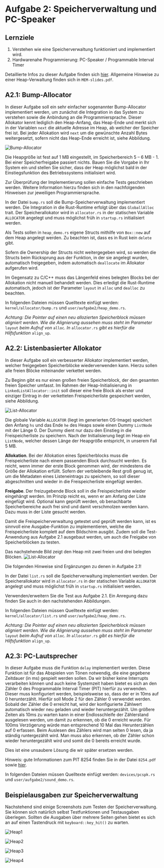 # Aufgabe 2: Speicherverwaltung und PC-Speaker

## Lernziele1. Verstehen wie eine Speicherverwaltung funktioniert und implementiert wird.
2. Hardwarenahe Programmierung: PC-Speaker / Programmable Interval Timer

Detaillierte Infos zu dieser Aufgabe finden sich [hier](https://os.phil-opp.com/allocator-designs/). Allgemeine Hinweise zu einer Heap-Verwaltung finden sich in `MEM-slides.pdf`.## A2.1: Bump-Allocator
In dieser Aufgabe soll ein sehr einfacher sogenannter Bump-Allocator implementiert werden, um zunächst die Integration in das System zu verstehen sowie die Anbindung an die Programmiersprache. Dieser Allokator kennt lediglich den Heap-Anfang, das Heap-Ende und merkt sich in der Variablen `next` die aktuelle Adresse im Heap, ab welcher der Speicher frei ist. Bei jeder Allokation wird `next` um die gewünschte Anzahl Bytes weitergesetzt, sofern nicht das Heap-Ende erreicht ist, siehe Abbildung.

![Bump-Allocator](img/bump_allocator.jpg)

Die Heapgröße ist fest auf 1 MB eingestellt, im Speicherbereich 5 – 6 MB - 1. Bei einer Speicherfreigabe passiert nichts. Bauen Sie die Vorgabe in Ihr System ein und stellen Sie sicher, dass der Heap möglichst bald in der Einstiegsfunktion des Betriebssystems initialisiert wird.Zur Überprüfung der Implementierung sollen einfache Tests geschrieben werden. Weitere Information hierzu finden sich in den nachfolgenden Hinweisen zur jeweiligen Programmiersprache.

In der Datei `bump.rs` soll die Bump-Speicherverwaltung implementiert werden. Die Integration in die Rust-Runtime erfolgt über das `GloballAlloc` trait. Der Speicherallokator wird in`allocator.rs` in der statischen Variable `ALLOCATOR` angelegt und muss möglichst früh in `startup.rs` initialisiert werden.Als Tests sollen in `heap_demo.rs` eigene Structs mithilfe von `Box::new` auf dem Heap angelegtwerden. Zu beachten ist, dass es in Rust kein `delete` gibt. 

Sofern die Ownership der Structs nicht weitergegeben wird, so werden die Structs beim Rücksprung aus der Funktion, in der sie angelegt wurden, automatisch freigegeben, indem automatisch `deallocate` im Allokator aufgerufen wird.Im Gegensatz zu C/C++ muss das Längenfeld eines belegten Blocks bei der Allokation nicht manuellbehandelt werden. Dies erledigt die Rust-Runtime automatisch, jedoch ist der Parameter `layout` in `alloc` und `dealloc` zu beachten.
In folgenden Dateien müssen Quelltexte einfügt werden: `kernel/allocator/bump.rs` und`user/aufgabe2/heap_demo.rs`.

*Achtung: Die Pointer auf einen neu allozierten Speicherblock müssen aligniert werden. Wie die Alignierung aussehen muss steht im Parameter* `layout` *beim Aufruf von* `alloc`*. In* `allocator.rs` *gibt es hierfür die Hilfsfunktion* `align_up`. 

## A2.2: Listenbasierter Allokator
In dieser Aufgabe soll ein verbesserter Allokator implementiert werden, welcher freigegeben Speicherblöcke wiederverwenden kann. Hierzu sollen alle freien Blöcke miteinander verkettet werden.

Zu Beginn gibt es nur einen großen freien Speicherblock, der den gesamten freien Speicher umfasst. Im Rahmen der Heap-Initialisierung in `LinkedListAllocator::init` soll dieser eine freie Block als erster und einziger Eintrag in der verketteten Freispeicherliste gespeichert werden, siehe Abbildung.![List-Allocator](img/list_allocator-1.jpg)

Die globale Variable `ALLOCATOR` (liegt im generierten OS-Image) speichert den Anfang `hs` und das Ende `he` des Heaps sowie einen Dummy `ListNode` mit der Länge 0. Der Dummy dient nur dazu den Einstieg in die Freispeicherliste zu speichern. Nach der Initialisierung liegt im Heap ein `ListNode`, welcher dessen Länge der Heapgröße entspricht, in unserem Fall 5 MB.  
**Allokation**. Bei der Allokation eines Speicherblocks muss die Freispeicherliste nach einem passenden Block durchsucht werden. Es reicht, wenn immer der erste Block genommen wird, der mindestens die Größe der Allokation erfüllt. Sofern der verbleibende Rest groß genug ist, um die Metadaten eines Listeneintrags zu speichern, so soll dieser abgeschnitten und wieder in die Freispeicherliste eingefügt werden.**Freigabe**. Der freizugebende Block soll in die Freispeicherliste wieder eingehängt werden. Im Prinzip reicht es, wenn er am Anfang der Liste eingefügt wird. Optional kann geprüft werden, ob benachbarte Speicherbereiche auch frei sind und damit verschmolzen werden kann. Dazu muss in der Liste gesucht werden. 
Damit die Freispeicherverwaltung getestet und geprüft werden kann, ist es sinnvoll eine Ausgabe-Funktion zu implementieren, welche die Freispeicherliste komplett auf dem Bildschirm ausgibt. Zudem soll die Test-Anwendung aus Aufgabe 2.1 ausgebaut werden, um auch die Freigabe von Speicherblöcken zu testen.

Das nachstehende Bild zeigt den Heap mit zwei freien und drei belegten Blöcken.![List-Allocator](img/list_allocator-2.jpg)

Die folgenden Hinweise sind Ergänzungen zu denen in Aufgabe 2.1!


In der Datei `list.rs` soll die Speicherverwaltung implementiert werden. Der Speicherallokator wird in `allocator.rs` in der statischen Variable `ALLOKATOR` angelegt und muss möglichst früh in`startup.rs` initialisiert werden.

Verwenden/erweitern Sie die Test aus Aufgabe 2.1. Ein Anregung dazu finden Sie auch in den nachstehenden Abbildungen.
In folgenden Dateien müssen Quelltexte einfügt werden: `kernel/allocator/list.rs` und`user/aufgabe2/heap_demo.rs`.

*Achtung: Die Pointer auf einen neu allozierten Speicherblock müssen aligniert werden. Wie die Alignierung aussehen muss steht im Parameter* `layout` *beim Aufruf von* `alloc`*. In* `allocator.rs` *gibt es hierfür die Hilfsfunktion* `align_up`. 


## A2.3: PC-Lautsprecher
In dieser Aufgabe muss die Funktion `delay` implementiert werden. Diese Funktion ist für das Abspielen von Tönen notwendig, die eine gegebene Zeitdauer (in ms) gespielt werden sollen. Da wir bisher keine Interrupts verarbeiten können und auch keine Systemzeit haben bietet es sich an den Zähler 0 des Programmable Interval Timer (PIT) hierfür zu verwenden. Dieser muss konfiguriert werden, beispielsweise so, dass der er in 10ms auf 0 herunterzählt. Hierfür soll Mode 2 für den Zähler 0 verwendet werden. Sobald der Zähler die 0 erreicht hat, wird der konfigurierte Zählwert automatisch wieder neu geladen und wieder heruntergezählt. Um größere Zeiten als 10ms zu warten kann in einer Endlosschleife der Zählerstand ausgelesen werden, um damit zu erkennen, ob die 0 erreicht wurde. Für 100ms Verzögerung würde man entsprechend 10 Mal das Herunterzählen auf 0 erfassen. Beim Auslesen des Zählers wird man selten 0 lesen, da ja ständig runtergezählt wird. Man muss also erkennen, ob der Zähler schon wieder heruntergezählt wird und somit die 0 bereits erreicht wurde. 

Dies ist eine unsaubere Lösung die wir später ersetzen werden.
Hinweis: gute Informationen zum PIT 8254 finden Sie in der Datei `8254.pdf` sowie 
[hier](http://wiki.osdev.org/Programmable_Interval_Timer).

In folgenden Dateien müssen Quelltexte einfügt werden: `devices/pcspk.rs` und`user/aufgabe2/sound_demo.rs`.


## Beispielausgaben zur Speicherverwaltung
Nachstehend sind einige Screenshots zum Testen der Speicherverwaltung. Sie können sich natürlich selbst Testfunktionen und Testausgaben überlegen. Sollten die Ausgaben über mehrere Seiten gehen bietet es sich an auf einen Tastendruck mit `keyboard::key_hit()` zu warten.

![Heap1](img/heap1.jpg)

![Heap2](img/heap2.jpg)

![Heap3](img/heap3.jpg)

![Heap4](img/heap4.jpg)
